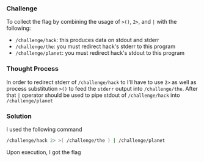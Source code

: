 ### Challenge

To collect the flag by combining the usage of `>()`, `2>`, and `|` with the following:
- `/challenge/hack`: this produces data on stdout and stderr
- `/challenge/the`: you must redirect hack's stderr to this program
- `/challenge/planet`: you must redirect hack's stdout to this program

### Thought Process

In order to redirect stderr of `/challenge/hack` to I'll have to use `2>` as well as process substitution `>()` to feed the `stderr` output into `/challenge/the`. After that `|` operator should be used to pipe stdout of `/challenge/hack` into `/challenge/planet`

### Solution

I used the following command
```bash
/challenge/hack 2> >( /challenge/the ) | /challenge/planet
```
Upon execution, I got the flag
